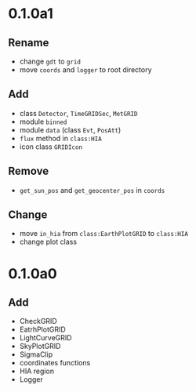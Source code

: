 # 0.1.0a1
## Rename
* change `gdt` to `grid`
* move `coords` and `logger` to root directory

## Add
* class `Detector`, `TimeGRIDSec`, `MetGRID`
* module `binned`
* module `data` (class `Evt`, `PosAtt`)
* `flux` method in `class:HIA`
* icon class `GRIDIcon`

## Remove
* `get_sun_pos` and `get_geocenter_pos` in `coords`

## Change
* move `in_hia` from `class:EarthPlotGRID` to `class:HIA`
* change plot class

# 0.1.0a0
## Add
* CheckGRID
* EatrhPlotGRID
* LightCurveGRID
* SkyPlotGRID
* SigmaClip
* coordinates functions
* HIA region
* Logger